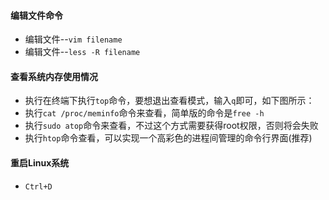 #### 编辑文件命令
 - 编辑文件--`vim filename`
 - 编辑文件--`less -R filename`

#### 查看系统内存使用情况
 - 执行在终端下执行`top`命令，要想退出查看模式，输入`q`即可，如下图所示：
 - 执行`cat /proc/meminfo`命令来查看，简单版的命令是`free -h`
 - 执行`sudo atop`命令来查看，不过这个方式需要获得root权限，否则将会失败
 - 执行`htop`命令查看，可以实现一个高彩色的进程间管理的命令行界面(推荐)

#### 重启Linux系统
 - `Ctrl+D`